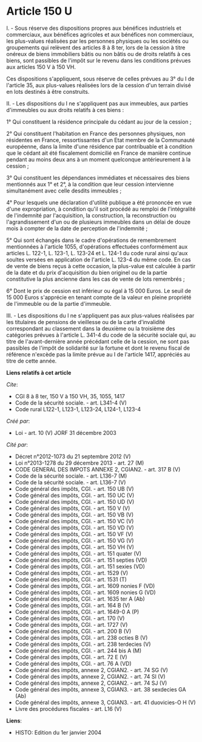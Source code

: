 # Article 150 U

I. - Sous réserve des dispositions propres aux bénéfices industriels et commerciaux, aux bénéfices agricoles et aux bénéfices
non commerciaux, les plus-values réalisées par les personnes physiques ou les sociétés ou groupements qui relèvent des
articles 8 à 8 ter, lors de la cession à titre onéreux de biens immobiliers bâtis ou non bâtis ou de droits relatifs à ces
biens, sont passibles de l'impôt sur le revenu dans les conditions prévues aux articles 150 V à 150 VH.

Ces dispositions s'appliquent, sous réserve de celles prévues au 3° du I de l'article 35, aux plus-values réalisées lors de
la cession d'un terrain divisé en lots destinés à être construits.

II. - Les dispositions du I ne s'appliquent pas aux immeubles, aux parties d'immeubles ou aux droits relatifs à ces biens :

1° Qui constituent la résidence principale du cédant au jour de la cession ;

2° Qui constituent l'habitation en France des personnes physiques, non résidentes en France, ressortissantes d'un Etat membre
de la Communauté européenne, dans la limite d'une résidence par contribuable et à condition que le cédant ait été fiscalement
domicilié en France de manière continue pendant au moins deux ans à un moment quelconque antérieurement à la cession ;

3° Qui constituent les dépendances immédiates et nécessaires des biens mentionnés aux 1° et 2°, à la condition que leur
cession intervienne simultanément avec celle desdits immeubles ;

4° Pour lesquels une déclaration d'utilité publique a été prononcée en vue d'une expropriation, à condition qu'il soit
procédé au remploi de l'intégralité de l'indemnité par l'acquisition, la construction, la reconstruction ou l'agrandissement
d'un ou de plusieurs immeubles dans un délai de douze mois à compter de la date de perception de l'indemnité ;

5° Qui sont échangés dans le cadre d'opérations de remembrement mentionnées à l'article 1055, d'opérations effectuées
conformément aux articles L. 122-1, L. 123-1, L. 123-24 et L. 124-1 du code rural ainsi qu'aux soultes versées en application
de l'article L. 123-4 du même code. En cas de vente de biens reçus à cette occasion, la plus-value est calculée à partir de
la date et du prix d'acquisition du bien originel ou de la partie constitutive la plus ancienne dans les cas de vente de lots
remembrés ;

6° Dont le prix de cession est inférieur ou égal à 15 000 Euros. Le seuil de 15 000 Euros s'apprécie en tenant compte de la
valeur en pleine propriété de l'immeuble ou de la partie d'immeuble.

III. - Les dispositions du I ne s'appliquent pas aux plus-values réalisées par les titulaires de pensions de vieillesse ou de
la carte d'invalidité correspondant au classement dans la deuxième ou la troisième des catégories prévues à l'article L.
341-4 du code de la sécurité sociale qui, au titre de l'avant-dernière année précédant celle de la cession, ne sont pas
passibles de l'impôt de solidarité sur la fortune et dont le revenu fiscal de référence n'excède pas la limite prévue au I de
l'article 1417, appréciés au titre de cette année.

**Liens relatifs à cet article**

_Cite_:

  - CGI 8 à 8 ter, 150 V à 150 VH, 35, 1055, 1417
  - Code de la sécurité sociale. - art. L341-4 (V)
  - Code rural L122-1, L123-1, L123-24, L124-1, L123-4

_Créé par_:

  - Loi - art. 10 (V) JORF 31 décembre 2003

_Cité par_:

  - Décret n°2012-1073 du 21 septembre 2012 (V)
  - Loi n°2013-1278 du 29 décembre 2013 - art. 27 (M)
  - CODE GENERAL DES IMPOTS ANNEXE 2, CGIAN2. - art. 317 B (V)
  - Code de la sécurité sociale. - art. L136-7 (M)
  - Code de la sécurité sociale. - art. L136-7 (V)
  - Code général des impôts, CGI. - art. 150 UB (V)
  - Code général des impôts, CGI. - art. 150 UC (V)
  - Code général des impôts, CGI. - art. 150 UD (V)
  - Code général des impôts, CGI. - art. 150 V (V)
  - Code général des impôts, CGI. - art. 150 VB (V)
  - Code général des impôts, CGI. - art. 150 VC (V)
  - Code général des impôts, CGI. - art. 150 VD (V)
  - Code général des impôts, CGI. - art. 150 VF (V)
  - Code général des impôts, CGI. - art. 150 VG (V)
  - Code général des impôts, CGI. - art. 150 VH (V)
  - Code général des impôts, CGI. - art. 151 quater (V)
  - Code général des impôts, CGI. - art. 151 septies (VD)
  - Code général des impôts, CGI. - art. 151 sexies (VD)
  - Code général des impôts, CGI. - art. 1529 (V)
  - Code général des impôts, CGI. - art. 1531 (T)
  - Code général des impôts, CGI. - art. 1609 nonies F (VD)
  - Code général des impôts, CGI. - art. 1609 nonies G (VD)
  - Code général des impôts, CGI. - art. 1635 ter A (Ab)
  - Code général des impôts, CGI. - art. 164 B (V)
  - Code général des impôts, CGI. - art. 1649-0 A (P)
  - Code général des impôts, CGI. - art. 170 (V)
  - Code général des impôts, CGI. - art. 1727 (V)
  - Code général des impôts, CGI. - art. 200 B (V)
  - Code général des impôts, CGI. - art. 238 octies B (V)
  - Code général des impôts, CGI. - art. 238 terdecies (V)
  - Code général des impôts, CGI. - art. 244 bis A (M)
  - Code général des impôts, CGI. - art. 72 E (V)
  - Code général des impôts, CGI. - art. 76 A (VD)
  - Code général des impôts, annexe 2, CGIAN2. - art. 74 SG (V)
  - Code général des impôts, annexe 2, CGIAN2. - art. 74 SI (V)
  - Code général des impôts, annexe 2, CGIAN2. - art. 74 SJ (V)
  - Code général des impôts, annexe 3, CGIAN3. - art. 38 sexdecies GA (Ab)
  - Code général des impôts, annexe 3, CGIAN3. - art. 41 duovicies-O H (V)
  - Livre des procédures fiscales - art. L16 (V)

**Liens**:

  - HISTO: Edition du 1er janvier 2004

